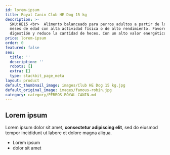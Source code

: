 ```yaml
---
id: lorem-ipsum
title: Royal Canin Club HE Dog 15 kg
description: >-
  SKU:HE15 <br>  Alimento balanceado para perros adultos a partir de los 12
  meses de edad con alta actividad física o de alto rendimiento. Favorece la
  digestión y reduce la cantidad de heces. Con un alto valor energético.
price: lorem-ipsum
order: 0
featured: false
seo:
  title: ''
  description: ''
  robots: []
  extra: []
  type: stackbit_page_meta
layout: product
default_thumbnail_image: images/Club HE Dog 15 kg.jpg
default_original_image: images/famous-robin.jpg
category: category/PERROS-ROYAL-CANIN.md
---
```

## Lorem ipsum

Lorem ipsum dolor sit amet, **consectetur adipiscing elit**, sed do eiusmod tempor incididunt ut labore et dolore magna aliqua.

- Lorem ipsum
- dolor sit amet